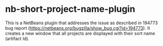 # nb-short-project-name-plugin
This is a NetBeans plugin that addresses the issue as described in 194773 bug report (https://netbeans.org/bugzilla/show_bug.cgi?id=194773). It creates a new window that all projects are displayed with their sort name (artifact Id).
